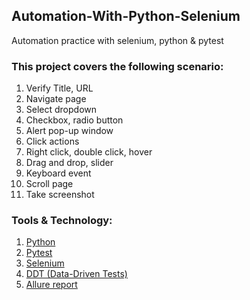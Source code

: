 ## Automation-With-Python-Selenium
Automation practice with selenium, python &amp; pytest

### This project covers the following scenario:
1. Verify Title, URL
2. Navigate page
3. Select dropdown
4. Checkbox, radio button
5. Alert pop-up window
6. Click actions
7. Right click, double click, hover
8. Drag and drop, slider
9. Keyboard event
10. Scroll page
11. Take screenshot

### Tools & Technology:

1. [Python](https://www.python.org/)
2. [Pytest](https://pypi.org/project/pytest/)
3. [Selenium](https://selenium-python.readthedocs.io/)
4. [DDT (Data-Driven Tests)](https://ddt.readthedocs.io/en/latest/)
5. [Allure report](https://pypi.org/project/allure-pytest/)

